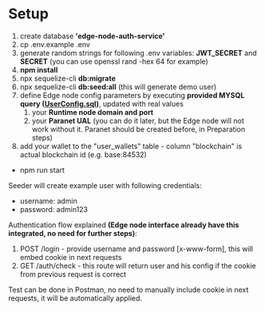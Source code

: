 # Setup

1. create database **'edge-node-auth-service'**
2. cp .env.example .env
3. generate random strings for following .env variables: **JWT_SECRET** and **SECRET** (you can use openssl rand -hex 64 for example)
4. **npm install**
5. npx sequelize-cli **db:migrate**
6. npx sequelize-cli **db:seed:all** (this will generate demo user)
7. define Edge node config parameters by executing **provided MYSQL query ([UserConfig.sql](UserConfig.sql))**, updated with real values
   1. your **Runtime node domain and port**
   2. your **Paranet UAL** (you can do it later, but the Edge node will not work without it. Paranet should be created before, in Preparation steps)
8. add your wallet to the "user_wallets" table - column "blockchain" is actual blockchain id (e.g. base:84532)
- npm run start

Seeder will create example user with following credentials:
- username: admin
- password: admin123

Authentication flow explained **(Edge node interface already have this integrated, no need for further steps)**:
1. POST /login - provide username and password [x-www-form], this will embed cookie in next requests
2. GET /auth/check - this route will return user and his config if the cookie from previous request is correct

Test can be done in Postman, no need to manually include cookie in next requests, it will be automatically applied.
